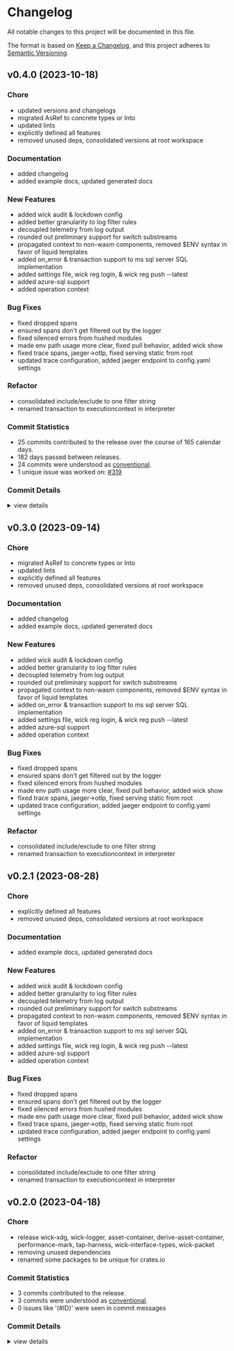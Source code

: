 # Changelog

All notable changes to this project will be documented in this file.

The format is based on [Keep a Changelog](https://keepachangelog.com/en/1.0.0/),
and this project adheres to [Semantic Versioning](https://semver.org/spec/v2.0.0.html).

## v0.4.0 (2023-10-18)

### Chore

 - <csr-id-35ff51b8a93c27475765a7eb65c23256f4f93d67/> updated versions and changelogs
 - <csr-id-60128f7707f2d2a537ffa32e24376f58d7faa7be/> migrated AsRef<str> to concrete types or Into<String>
 - <csr-id-7bb686524f6adaaebbd3d6502ee24c0d5f6efc7c/> updated lints
 - <csr-id-7968fb0b6fe519732595ed1e3ed9cc429a45d0c4/> explicitly defined all features
 - <csr-id-e452ae37b04b13666129fcbaa4af089555d456a2/> removed unused deps, consolidated versions at root workspace

### Documentation

 - <csr-id-37905206a10ff16406b77ad296d467ebf76fc8fb/> added changelog
 - <csr-id-0d37e8af72f6578595deb2138b57711a2ff6ceca/> added example docs, updated generated docs

### New Features

 - <csr-id-ddf1008983c1f4a880a42ac4c29c0f60bc619cf3/> added wick audit & lockdown config
 - <csr-id-7ef0b24cf6112f3f11cd9309d545d38ab0ea9d28/> added better granularity to log filter rules
 - <csr-id-517b96da7ba93357229b7c1725ecb3331120c636/> decoupled telemetry from log output
 - <csr-id-a8232d0d8a8f02a8f7c7b8aa0cefa4b78e258c65/> rounded out preliminary support for switch substreams
 - <csr-id-7ab25d2fc1274fbf552b86f59774b1b24ea12b0f/> propagated context to non-wasm components, removed $ENV syntax in favor of liquid templates
 - <csr-id-d85d6f568d4548036c1af61e515c3fc187be6a6e/> added on_error & transaction support to ms sql server SQL implementation
 - <csr-id-63858e1bc6673b61d50fa8f66dc4378369850910/> added settings file, wick reg login, & wick reg push --latest
 - <csr-id-ba2015ddf2d24324c311fa681a39c4a65ac886bc/> added azure-sql support
 - <csr-id-88dbedb624e1e381f253fb6b56d9af81ceeb00c8/> added operation context

### Bug Fixes

 - <csr-id-8a49c20f77257e7e325d83858802efb8982eb719/> fixed dropped spans
 - <csr-id-856034236cc523e7f7e6c044555498798837bf30/> ensured spans don't get filtered out by the logger
 - <csr-id-21863bff7f583df47a87dde689000f4d6dfc1a21/> fixed silenced errors from hushed modules
 - <csr-id-fac116c0a98235e454dfdd4826e11508ebae68c6/> made env path usage more clear, fixed pull behavior, added wick show
 - <csr-id-9cd1fc007e6a21944f4fd65f3f65f4a2a86fd1bd/> fixed trace spans, jaeger->otlp, fixed serving static from root
 - <csr-id-c0ab15b0cf854a4ae8047c9f00d6da85febe0db2/> updated trace configuration, added jaeger endpoint to config.yaml settings

### Refactor

 - <csr-id-f76ecf1e1bc9ae4ec04c3df66b7fa15d0d2e3498/> consolidated include/exclude to one filter string
 - <csr-id-37030caa9d8930774f6cac2f0b921d6f7d793941/> renamed transaction to executioncontext in interpreter

### Commit Statistics

<csr-read-only-do-not-edit/>

 - 25 commits contributed to the release over the course of 165 calendar days.
 - 182 days passed between releases.
 - 24 commits were understood as [conventional](https://www.conventionalcommits.org).
 - 1 unique issue was worked on: [#319](https://github.com/candlecorp/wick/issues/319)

### Commit Details

<csr-read-only-do-not-edit/>

<details><summary>view details</summary>

 * **[#319](https://github.com/candlecorp/wick/issues/319)**
    - Propagated context to non-wasm components, removed $ENV syntax in favor of liquid templates ([`7ab25d2`](https://github.com/candlecorp/wick/commit/7ab25d2fc1274fbf552b86f59774b1b24ea12b0f))
 * **Uncategorized**
    - Updated versions and changelogs ([`35ff51b`](https://github.com/candlecorp/wick/commit/35ff51b8a93c27475765a7eb65c23256f4f93d67))
    - Migrated AsRef<str> to concrete types or Into<String> ([`60128f7`](https://github.com/candlecorp/wick/commit/60128f7707f2d2a537ffa32e24376f58d7faa7be))
    - Updated lints ([`7bb6865`](https://github.com/candlecorp/wick/commit/7bb686524f6adaaebbd3d6502ee24c0d5f6efc7c))
    - Merge remote-tracking branch 'refs/remotes/origin/main' ([`344b60c`](https://github.com/candlecorp/wick/commit/344b60c854bd33f1d267c7f422378e2716496ba6))
    - Added changelog ([`3790520`](https://github.com/candlecorp/wick/commit/37905206a10ff16406b77ad296d467ebf76fc8fb))
    - Added wick audit & lockdown config ([`ddf1008`](https://github.com/candlecorp/wick/commit/ddf1008983c1f4a880a42ac4c29c0f60bc619cf3))
    - Fixed dropped spans ([`8a49c20`](https://github.com/candlecorp/wick/commit/8a49c20f77257e7e325d83858802efb8982eb719))
    - Added better granularity to log filter rules ([`7ef0b24`](https://github.com/candlecorp/wick/commit/7ef0b24cf6112f3f11cd9309d545d38ab0ea9d28))
    - Consolidated include/exclude to one filter string ([`f76ecf1`](https://github.com/candlecorp/wick/commit/f76ecf1e1bc9ae4ec04c3df66b7fa15d0d2e3498))
    - Decoupled telemetry from log output ([`517b96d`](https://github.com/candlecorp/wick/commit/517b96da7ba93357229b7c1725ecb3331120c636))
    - Ensured spans don't get filtered out by the logger ([`8560342`](https://github.com/candlecorp/wick/commit/856034236cc523e7f7e6c044555498798837bf30))
    - Renamed transaction to executioncontext in interpreter ([`37030ca`](https://github.com/candlecorp/wick/commit/37030caa9d8930774f6cac2f0b921d6f7d793941))
    - Explicitly defined all features ([`7968fb0`](https://github.com/candlecorp/wick/commit/7968fb0b6fe519732595ed1e3ed9cc429a45d0c4))
    - Rounded out preliminary support for switch substreams ([`a8232d0`](https://github.com/candlecorp/wick/commit/a8232d0d8a8f02a8f7c7b8aa0cefa4b78e258c65))
    - Fixed silenced errors from hushed modules ([`21863bf`](https://github.com/candlecorp/wick/commit/21863bff7f583df47a87dde689000f4d6dfc1a21))
    - Added example docs, updated generated docs ([`0d37e8a`](https://github.com/candlecorp/wick/commit/0d37e8af72f6578595deb2138b57711a2ff6ceca))
    - Made env path usage more clear, fixed pull behavior, added wick show ([`fac116c`](https://github.com/candlecorp/wick/commit/fac116c0a98235e454dfdd4826e11508ebae68c6))
    - Added on_error & transaction support to ms sql server SQL implementation ([`d85d6f5`](https://github.com/candlecorp/wick/commit/d85d6f568d4548036c1af61e515c3fc187be6a6e))
    - Removed unused deps, consolidated versions at root workspace ([`e452ae3`](https://github.com/candlecorp/wick/commit/e452ae37b04b13666129fcbaa4af089555d456a2))
    - Fixed trace spans, jaeger->otlp, fixed serving static from root ([`9cd1fc0`](https://github.com/candlecorp/wick/commit/9cd1fc007e6a21944f4fd65f3f65f4a2a86fd1bd))
    - Updated trace configuration, added jaeger endpoint to config.yaml settings ([`c0ab15b`](https://github.com/candlecorp/wick/commit/c0ab15b0cf854a4ae8047c9f00d6da85febe0db2))
    - Added settings file, wick reg login, & wick reg push --latest ([`63858e1`](https://github.com/candlecorp/wick/commit/63858e1bc6673b61d50fa8f66dc4378369850910))
    - Added azure-sql support ([`ba2015d`](https://github.com/candlecorp/wick/commit/ba2015ddf2d24324c311fa681a39c4a65ac886bc))
    - Added operation context ([`88dbedb`](https://github.com/candlecorp/wick/commit/88dbedb624e1e381f253fb6b56d9af81ceeb00c8))
</details>

## v0.3.0 (2023-09-14)

<csr-id-60128f7707f2d2a537ffa32e24376f58d7faa7be/>
<csr-id-7bb686524f6adaaebbd3d6502ee24c0d5f6efc7c/>
<csr-id-7968fb0b6fe519732595ed1e3ed9cc429a45d0c4/>
<csr-id-e452ae37b04b13666129fcbaa4af089555d456a2/>
<csr-id-f76ecf1e1bc9ae4ec04c3df66b7fa15d0d2e3498/>
<csr-id-37030caa9d8930774f6cac2f0b921d6f7d793941/>

### Chore

 - <csr-id-60128f7707f2d2a537ffa32e24376f58d7faa7be/> migrated AsRef<str> to concrete types or Into<String>
 - <csr-id-7bb686524f6adaaebbd3d6502ee24c0d5f6efc7c/> updated lints
 - <csr-id-7968fb0b6fe519732595ed1e3ed9cc429a45d0c4/> explicitly defined all features
 - <csr-id-e452ae37b04b13666129fcbaa4af089555d456a2/> removed unused deps, consolidated versions at root workspace

### Documentation

 - <csr-id-37905206a10ff16406b77ad296d467ebf76fc8fb/> added changelog
 - <csr-id-0d37e8af72f6578595deb2138b57711a2ff6ceca/> added example docs, updated generated docs

### New Features

 - <csr-id-ddf1008983c1f4a880a42ac4c29c0f60bc619cf3/> added wick audit & lockdown config
 - <csr-id-7ef0b24cf6112f3f11cd9309d545d38ab0ea9d28/> added better granularity to log filter rules
 - <csr-id-517b96da7ba93357229b7c1725ecb3331120c636/> decoupled telemetry from log output
 - <csr-id-a8232d0d8a8f02a8f7c7b8aa0cefa4b78e258c65/> rounded out preliminary support for switch substreams
 - <csr-id-7ab25d2fc1274fbf552b86f59774b1b24ea12b0f/> propagated context to non-wasm components, removed $ENV syntax in favor of liquid templates
 - <csr-id-d85d6f568d4548036c1af61e515c3fc187be6a6e/> added on_error & transaction support to ms sql server SQL implementation
 - <csr-id-63858e1bc6673b61d50fa8f66dc4378369850910/> added settings file, wick reg login, & wick reg push --latest
 - <csr-id-ba2015ddf2d24324c311fa681a39c4a65ac886bc/> added azure-sql support
 - <csr-id-88dbedb624e1e381f253fb6b56d9af81ceeb00c8/> added operation context

### Bug Fixes

 - <csr-id-8a49c20f77257e7e325d83858802efb8982eb719/> fixed dropped spans
 - <csr-id-856034236cc523e7f7e6c044555498798837bf30/> ensured spans don't get filtered out by the logger
 - <csr-id-21863bff7f583df47a87dde689000f4d6dfc1a21/> fixed silenced errors from hushed modules
 - <csr-id-fac116c0a98235e454dfdd4826e11508ebae68c6/> made env path usage more clear, fixed pull behavior, added wick show
 - <csr-id-9cd1fc007e6a21944f4fd65f3f65f4a2a86fd1bd/> fixed trace spans, jaeger->otlp, fixed serving static from root
 - <csr-id-c0ab15b0cf854a4ae8047c9f00d6da85febe0db2/> updated trace configuration, added jaeger endpoint to config.yaml settings

### Refactor

 - <csr-id-f76ecf1e1bc9ae4ec04c3df66b7fa15d0d2e3498/> consolidated include/exclude to one filter string
 - <csr-id-37030caa9d8930774f6cac2f0b921d6f7d793941/> renamed transaction to executioncontext in interpreter

## v0.2.1 (2023-08-28)

<csr-id-7968fb0b6fe519732595ed1e3ed9cc429a45d0c4/>
<csr-id-e452ae37b04b13666129fcbaa4af089555d456a2/>
<csr-id-f76ecf1e1bc9ae4ec04c3df66b7fa15d0d2e3498/>
<csr-id-37030caa9d8930774f6cac2f0b921d6f7d793941/>

### Chore

 - <csr-id-7968fb0b6fe519732595ed1e3ed9cc429a45d0c4/> explicitly defined all features
 - <csr-id-e452ae37b04b13666129fcbaa4af089555d456a2/> removed unused deps, consolidated versions at root workspace

### Documentation

 - <csr-id-0d37e8af72f6578595deb2138b57711a2ff6ceca/> added example docs, updated generated docs

### New Features

 - <csr-id-ddf1008983c1f4a880a42ac4c29c0f60bc619cf3/> added wick audit & lockdown config
 - <csr-id-7ef0b24cf6112f3f11cd9309d545d38ab0ea9d28/> added better granularity to log filter rules
 - <csr-id-517b96da7ba93357229b7c1725ecb3331120c636/> decoupled telemetry from log output
 - <csr-id-a8232d0d8a8f02a8f7c7b8aa0cefa4b78e258c65/> rounded out preliminary support for switch substreams
 - <csr-id-7ab25d2fc1274fbf552b86f59774b1b24ea12b0f/> propagated context to non-wasm components, removed $ENV syntax in favor of liquid templates
 - <csr-id-d85d6f568d4548036c1af61e515c3fc187be6a6e/> added on_error & transaction support to ms sql server SQL implementation
 - <csr-id-63858e1bc6673b61d50fa8f66dc4378369850910/> added settings file, wick reg login, & wick reg push --latest
 - <csr-id-ba2015ddf2d24324c311fa681a39c4a65ac886bc/> added azure-sql support
 - <csr-id-88dbedb624e1e381f253fb6b56d9af81ceeb00c8/> added operation context

### Bug Fixes

 - <csr-id-8a49c20f77257e7e325d83858802efb8982eb719/> fixed dropped spans
 - <csr-id-856034236cc523e7f7e6c044555498798837bf30/> ensured spans don't get filtered out by the logger
 - <csr-id-21863bff7f583df47a87dde689000f4d6dfc1a21/> fixed silenced errors from hushed modules
 - <csr-id-fac116c0a98235e454dfdd4826e11508ebae68c6/> made env path usage more clear, fixed pull behavior, added wick show
 - <csr-id-9cd1fc007e6a21944f4fd65f3f65f4a2a86fd1bd/> fixed trace spans, jaeger->otlp, fixed serving static from root
 - <csr-id-c0ab15b0cf854a4ae8047c9f00d6da85febe0db2/> updated trace configuration, added jaeger endpoint to config.yaml settings

### Refactor

 - <csr-id-f76ecf1e1bc9ae4ec04c3df66b7fa15d0d2e3498/> consolidated include/exclude to one filter string
 - <csr-id-37030caa9d8930774f6cac2f0b921d6f7d793941/> renamed transaction to executioncontext in interpreter

## v0.2.0 (2023-04-18)

<csr-id-35047c3a741b00d88c4abc2ed3749af040a83671/>
<csr-id-82fd51f5f813ea6887f40a0df031f33e13b0fd99/>
<csr-id-45c7b192ab740c7b1c0f60466e73e3f6cb9d21be/>

### Chore

 - <csr-id-35047c3a741b00d88c4abc2ed3749af040a83671/> release wick-xdg, wick-logger, asset-container, derive-asset-container, performance-mark, tap-harness, wick-interface-types, wick-packet
 - <csr-id-82fd51f5f813ea6887f40a0df031f33e13b0fd99/> removing unused dependencies
 - <csr-id-45c7b192ab740c7b1c0f60466e73e3f6cb9d21be/> renamed some packages to be unique for crates.io

### Commit Statistics

<csr-read-only-do-not-edit/>

 - 3 commits contributed to the release.
 - 3 commits were understood as [conventional](https://www.conventionalcommits.org).
 - 0 issues like '(#ID)' were seen in commit messages

### Commit Details

<csr-read-only-do-not-edit/>

<details><summary>view details</summary>

 * **Uncategorized**
    - Release wick-xdg, wick-logger, asset-container, derive-asset-container, performance-mark, tap-harness, wick-interface-types, wick-packet ([`35047c3`](https://github.com/candlecorp/wick/commit/35047c3a741b00d88c4abc2ed3749af040a83671))
    - Removing unused dependencies ([`82fd51f`](https://github.com/candlecorp/wick/commit/82fd51f5f813ea6887f40a0df031f33e13b0fd99))
    - Renamed some packages to be unique for crates.io ([`45c7b19`](https://github.com/candlecorp/wick/commit/45c7b192ab740c7b1c0f60466e73e3f6cb9d21be))
</details>

